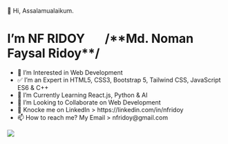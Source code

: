 👋 Hi, Assalamualaikum. 
<h1> I’m NF RIDOY &nbsp;&nbsp;&nbsp;&nbsp;&nbsp; /**Md. Noman Faysal Ridoy**/ </h1>

<ul>
<li> 👀 I’m Interested in Web Development </li>
<li> ✅ I’m an Expert in HTML5, CSS3, Bootstrap 5, Tailwind CSS, JavaScript ES6 & C++ </li>
<li> 🌱 I’m Currently Learning React.js, Python & AI </li>
<li> 💞️ I’m Looking to Collaborate on Web Development</li>
<li> 🐳 Knocke me on LinkedIn > https://linkedin.com/in/nfridoy</li>
<li> 📫 How to reach me? My Email > nfridoy@gmail.com</li>
</ul>

<img src="https://www.freepnglogos.com/uploads/html5-logo-png/html5-logo-devextreme-multi-purpose-controls-html-javascript-3.png">
<!---
NFRIDOY/NFRIDOY is a ✨ special ✨ repository because its `README.md` (this file) appears on your GitHub profile.
You can click the Preview link to take a look at your changes.
--->

